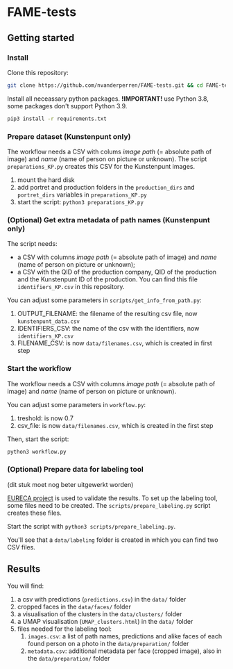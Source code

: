 # FAME-tests

## Getting started

### Install

Clone this repository:

```bash
git clone https://github.com/nvanderperren/FAME-tests.git && cd FAME-tests
```

Install all neceassary python packages. __!IMPORTANT!__ use Python 3.8, some packages don't support Python 3.9.

```bash
pip3 install -r requirements.txt
```

### Prepare dataset (Kunstenpunt only)

The workflow needs a CSV with colums _image path_ (= absolute path of image) and _name_ (name of person on picture or unknown).
The script `preparations_KP.py` creates this CSV for the Kunstenpunt images.

1. mount the hard disk
2. add portret and production folders in the `production_dirs` and `portret_dirs` variables in `preparations_KP.py`
3. start the script: `python3 preparations_KP.py`

### (Optional) Get extra metadata of path names (Kunstenpunt only)

The script needs:

* a CSV with columns _image path_ (= absolute path of image) and _name_ (name of person on picture or unknown);
* a CSV with the QID of the production company, QID of the production and the Kunstenpunt ID of the production. You can find this file `identifiers_KP.csv` in this repository.

You can adjust some parameters in `scripts/get_info_from_path.py`:

1. OUTPUT_FILENAME: the filename of the resulting csv file, now `kunstenpunt_data.csv`
2. IDENTIFIERS_CSV: the name of the csv with the identifiers, now `identifiers_KP.csv`
3. FILENAME_CSV: is now `data/filenames.csv`, which is created in first step

### Start the workflow

The workflow needs a CSV with columns _image path_ (= absolute path of image) and _name_ (name of person on picture or unknown).

You can adjust some parameters in `workflow.py`:

1. treshold: is now 0.7
2. csv_file: is now `data/filenames.csv`, which is created in the first step

Then, start the script:

```bash
python3 workflow.py
```

### (Optional) Prepare data for labeling tool

(dit stuk moet nog beter uitgewerkt worden)

[EURECA project](https://tw06v072.ugent.be/eureca) is used to validate the results. To set up the labeling tool, some files need to be created. The `scripts/prepare_labeling.py` script creates these files.

Start the script with `python3 scripts/prepare_labeling.py`.

You'll see that a `data/labeling` folder is created in which you can find two CSV files.

## Results

You will find:

1. a csv with predictions (`predictions.csv`) in the `data/` folder
2. cropped faces in the `data/faces/` folder
3. a visualisation of the clusters in the `data/clusters/` folder
4. a UMAP visualisation (`UMAP_clusters.html`) in the `data/` folder
5. files needed for the labeling tool:
   1. `images.csv`: a list of path names, predictions and alike faces of each found person on a photo in the `data/preparation/` folder
   2. `metadata.csv`: additional metadata per face (cropped image), also in the `data/preparation/` folder
